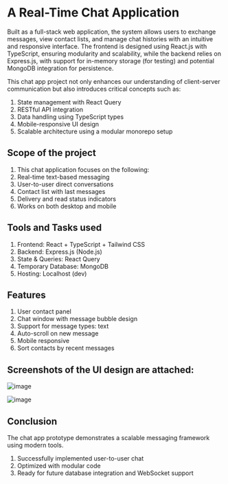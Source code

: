 # A Real-Time Chat Application
Built as a full-stack web application, the system allows users to exchange messages, view contact lists, and manage chat histories with an intuitive and responsive interface. The frontend is designed using React.js with TypeScript, ensuring modularity and scalability, while the backend relies on Express.js, with support for in-memory storage (for testing) and potential MongoDB integration for persistence.

This chat app project not only enhances our understanding of client-server communication but also introduces critical concepts such as:

1) State management with React Query
2) RESTful API integration
3) Data handling using TypeScript types
4) Mobile-responsive UI design
5) Scalable architecture using a modular monorepo setup

## Scope of the project
1) This chat application focuses on the following:
2) Real-time text-based messaging
3) User-to-user direct conversations
4) Contact list with last messages
5) Delivery and read status indicators
6) Works on both desktop and mobile

## Tools and Tasks used

1) Frontend: React + TypeScript + Tailwind CSS
2) Backend: Express.js (Node.js)
3) State & Queries: React Query
4) Temporary Database: MongoDB
5) Hosting: Localhost (dev)

## Features

1) User contact panel
2) Chat window with message bubble design
3) Support for message types: text
4) Auto-scroll on new message
5) Mobile responsive
6) Sort contacts by recent messages

## Screenshots of the UI design are attached:

![image](https://github.com/user-attachments/assets/d2333cd1-c0a2-4abf-8c8d-48ac37f7f2c0)

![image](https://github.com/user-attachments/assets/7ca7f89a-be47-446d-9eb0-9f9c165c5941)

## Conclusion
The chat app prototype demonstrates a scalable messaging framework using modern tools.
1) Successfully implemented user-to-user chat
2) Optimized with modular code
3) Ready for future database integration and WebSocket support


